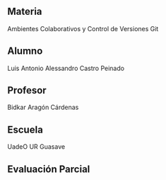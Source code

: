 
## Materia
Ambientes Colaborativos y Control de Versiones Git

## Alumno
Luis Antonio Alessandro Castro Peinado

## Profesor
Bidkar Aragón Cárdenas

## Escuela
UadeO UR Guasave

## Evaluación Parcial

